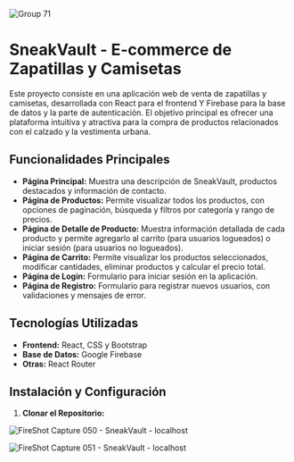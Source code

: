 
![Group 71](https://github.com/user-attachments/assets/21a5697a-bf87-4496-9797-3f17fff6aa01)


# SneakVault - E-commerce de Zapatillas y Camisetas

Este proyecto consiste en una aplicación web de venta de zapatillas y camisetas, desarrollada con React para el frontend Y Firebase para la base de datos y la parte de autenticación. El objetivo principal es ofrecer una plataforma intuitiva y atractiva para la compra de productos relacionados con el calzado y la vestimenta urbana.

## Funcionalidades Principales

- **Página Principal:** Muestra una descripción de SneakVault, productos destacados y información de contacto.
- **Página de Productos:** Permite visualizar todos los productos, con opciones de paginación, búsqueda y filtros por categoría y rango de precios.
- **Página de Detalle de Producto:** Muestra información detallada de cada producto y permite agregarlo al carrito (para usuarios logueados) o iniciar sesión (para usuarios no logueados).
- **Página de Carrito:** Permite visualizar los productos seleccionados, modificar cantidades, eliminar productos y calcular el precio total.
- **Página de Login:** Formulario para iniciar sesión en la aplicación.
- **Página de Registro:** Formulario para registrar nuevos usuarios, con validaciones y mensajes de error.

## Tecnologías Utilizadas

- **Frontend:** React, CSS y Bootstrap
- **Base de Datos:** Google Firebase
- **Otras:** React Router

## Instalación y Configuración

1. **Clonar el Repositorio:**

![FireShot Capture 050 - SneakVault - localhost](https://github.com/user-attachments/assets/edf41732-55fe-456d-b252-bd9511f3af8f)

![FireShot Capture 051 - SneakVault - localhost](https://github.com/user-attachments/assets/27ae6f2e-ad19-469d-b319-b8b175c80c1d)
